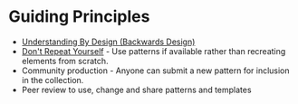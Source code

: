 # Guiding Principles
- [Understanding By Design (Backwards Design)](https://cft.vanderbilt.edu/guides-sub-pages/understanding-by-design/#stages)
- [Don't Repeat Yourself](https://en.wikipedia.org/wiki/Don%27t_repeat_yourself) - Use patterns if available rather than recreating elements from scratch. 
- Community production - Anyone can submit a new pattern for inclusion in the collection. 
- Peer review to use, change and share patterns and templates